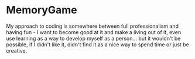 # MemoryGame
My approach to coding is somewhere between full professionalism and having fun - I want to become good at it and make a living out of it, even use learning as a way to develop myself as a person... but it wouldn't be possible, if I didn't like it, didn't find it as a nice way to spend time or just be creative.


